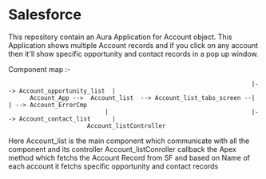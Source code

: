 # Salesforce
This repository contain an Aura Application for Account object.
This Application shows multiple Account records and if you click on any account then it'll show specific opportunity and contact records in a pop up window.

Component map :-


                                                                        |--> Account_opportunity_list  |    
          Account_App -->  Account_list  --> Account_list_tabs_screen --|                              | --> Account_ErrorCmp
                               |                                        |--> Account_contact_list      |
                          Account_listController
                          
                          
                          

Here Account_list is the main component which communicate with all the component and its controller Account_listConroller callback the Apex method which fetchs
the Account Record from SF and based on Name of each account it fetchs specific opportunity and contact records  
